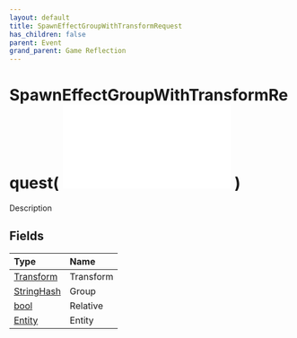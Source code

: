 ```yaml
---
layout: default
title: SpawnEffectGroupWithTransformRequest
has_children: false
parent: Event
grand_parent: Game Reflection
---
```

# SpawnEffectGroupWithTransformRequest( ![ EntityEventBase ](/game-reflection/events/entity_event_base.md) )
Description 

## Fields
| Type | Name |
|:-------------|:--------------|
| [Transform](/game-reflection/classes/transform.md) | Transform |
| [StringHash](/game-reflection/classes/string_hash.md) | Group |
| [bool](/game-reflection/components/bool.md) | Relative |
| [Entity](/game-reflection/classes/entity.md) | Entity |
